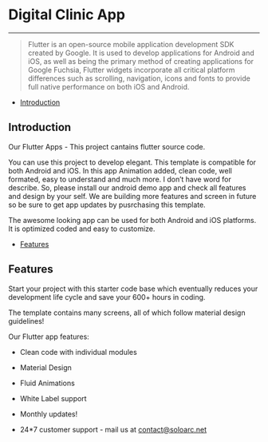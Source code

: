 # Digital Clinic App

---
<blockquote>Flutter is an open-source mobile application development SDK created by Google. It is used to develop applications for Android and iOS, as well as being the primary method of creating applications for Google Fuchsia, Flutter widgets incorporate all critical platform differences such as scrolling, navigation, icons and fonts to provide full native performance on both iOS and Android.</blockquote>


- [Introduction](#section-1)

<a name="section-1"></a>
## Introduction

Our Flutter Apps - This project cantains flutter source code.

You can use this project to develop elegant. This template is compatible for both Android and iOS. In this app Animation added, clean code, well formated, easy to understand and much more. I don’t have word for describe. So, please install our android demo app and check all features and design by your self. We are building more features and screen in future so be sure to get app updates by pusrchasing this template.

The awesome looking app can be used for both Android and iOS platforms. It is optimized coded and easy to customize.

- [Features](#section-2)

<a name="section-2"></a>
## Features
Start your project with this starter code base which eventually reduces your development life cycle and save your 600+ hours in coding.

The template contains many screens, all of which follow material design guidelines!

Our Flutter app features:

- Clean code with individual modules

- Material Design

- Fluid Animations

- White Label support

- Monthly updates!

- 24*7 customer support - mail us at [contact@soloarc.net](mailto:contact@soloarc.net)
